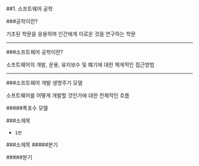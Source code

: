 ##1. 소프트웨어 공학

###공학이란?

기초된 학문을 응용하여 인간에게 이로운 것을 연구하는 학문

---

###소프트웨어 공학이란?

소프트웨어의 개발, 운용, 유지보수 및 폐기에 대한 체게적인 접근방법

---

###소프트웨어 개발 생명주기 모델

소프트웨어를 어떻게 개발할 것인가에 대한 전체적인 흐름

#####폭포수 모델




###소제목
- `1번`

###소제목
#####분기

#####분기